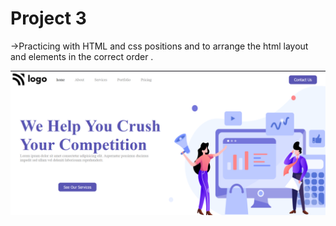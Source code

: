 # Project 3

->Practicing with HTML and css positions and to arrange the html layout and elements in the correct order .

![AKM](./Screenshot%202024-08-05%20233615.png)
